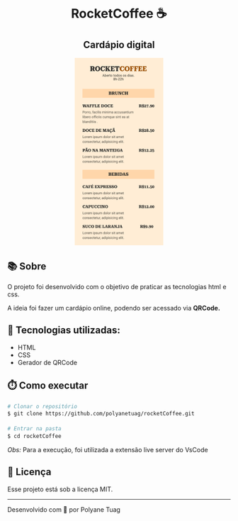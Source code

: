 <div align="center">
  <h1>RocketCoffee ☕️</h1>
  <h2>Cardápio digital </h2>
  <img justify-content="center" width= '200' src="./src/img.png" />
</div>

## 📚 Sobre

O projeto foi desenvolvido com o objetivo de praticar as tecnologias html e css. 

A ideia foi fazer um cardápio online, podendo ser acessado via **QRCode.**

## 🚀 Tecnologias utilizadas:

- HTML
- CSS
- Gerador de QRCode

## ⏱️ Como executar

```bash
# Clonar o repositório
$ git clone https://github.com/polyanetuag/rocketCoffee.git

# Entrar na pasta
$ cd rocketCoffee

```

*Obs:* Para a execução, foi utilizada a extensão live server do VsCode

## 📝 Licença

Esse projeto está sob a licença MIT.

---

Desenvolvido com 💜 por Polyane Tuag
